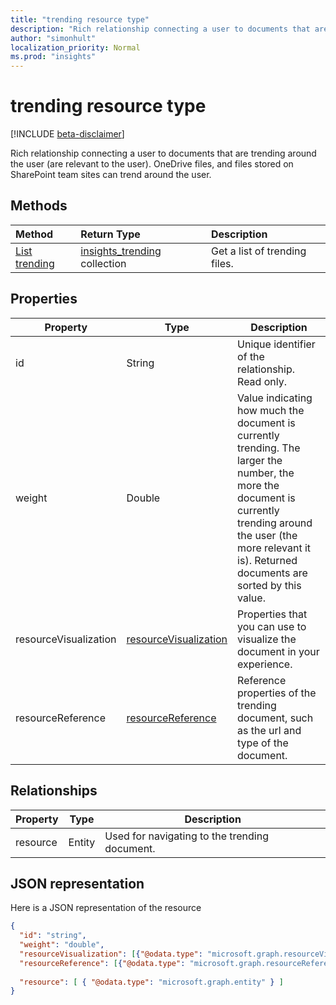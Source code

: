 ```yaml
---
title: "trending resource type"
description: "Rich relationship connecting a user to documents that are trending around the user (are relevant to the user). OneDrive files, and files stored on SharePoint team sites can trend around the user."
author: "simonhult"
localization_priority: Normal
ms.prod: "insights"
---
```


# trending resource type

[!INCLUDE [beta-disclaimer](../../includes/beta-disclaimer.md)]

Rich relationship connecting a user to documents that are trending around the user (are relevant to the user). OneDrive files, and files stored on SharePoint team sites can trend around the user.

## Methods

| Method       | Return Type  |Description|
|:---------------|:--------|:----------|
|[List trending](../api/insights-list-trending.md) |[insights_trending](insights-trending.md) collection| Get a list of trending files.|

## Properties

| Property      | Type          	 				| Description  |
| ------------- |---------------	 				| -------------|
| id      				| String	 				| Unique identifier of the relationship. Read only. 	   |
| weight     			| Double     				| Value indicating how much the document is currently trending. The larger the number, the more the document is currently trending around the user (the more relevant it is). Returned documents are sorted by this value.  |
| resourceVisualization | [resourceVisualization](insights-resourcevisualization.md)   	| Properties that you can use to visualize the document in your experience. |
| resourceReference     | [resourceReference](insights-resourcereference.md)  		| Reference properties of the trending document, such as the url and type of the document. |

## Relationships

| Property      | Type          | Description  |
| ------------- |---------------| -------------|
| resource    	| Entity		| Used for navigating to the trending document. |

## JSON representation

Here is a JSON representation of the resource

```json
{
  "id": "string",
  "weight": "double",
  "resourceVisualization": [{"@odata.type": "microsoft.graph.resourceVisualization"}],
  "resourceReference": [{"@odata.type": "microsoft.graph.resourceReference"}],
  
  "resource": [ { "@odata.type": "microsoft.graph.entity" } ]
}
```
<!--
{
  "type": "#page.annotation",
  "suppressions": [
    "Error: /api-reference/beta/resources/insights-trending.md:\r\n      Exception processing links.\r\n    System.ArgumentException: Link Definition was null. Link text: !INCLUDE [beta-disclaimer](../../includes/beta-disclaimer.md)\r\n      at ApiDoctor.Validation.DocFile.get_LinkDestinations()\r\n      at ApiDoctor.Validation.DocSet.ValidateLinks(Boolean includeWarnings, String[] relativePathForFiles, IssueLogger issues, Boolean requireFilenameCaseMatch, Boolean printOrphanedFiles)"
  ]
}
-->
